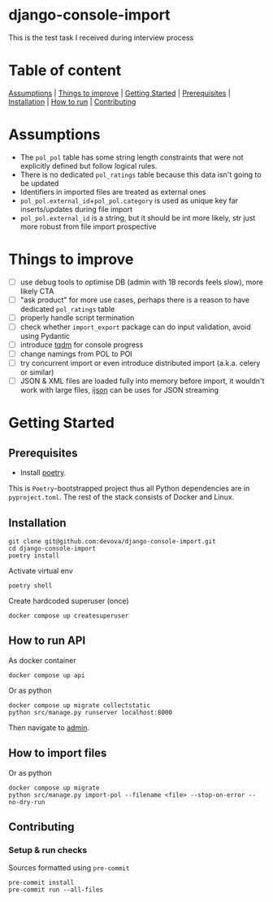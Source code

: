 # django-console-import
This is the test task I received during interview process

# Table of content
[Assumptions](#assumptions) |
[Things to improve](#things-to-improve) |
[Getting Started](#getting-started) |
[Prerequisites](#prerequisites) |
[Installation](#installation) |
[How to run](#how-to-run-api) |
[Contributing](#contributing)

# Assumptions
- The `pol_pol` table has some string length constraints that were not explicitly defined but follow logical rules.
- There is no dedicated `pol_ratings` table because this data isn't going to be updated
- Identifiers in imported files are treated as external ones
- `pol_pol.external_id`+`pol_pol.category` is used as unique key far inserts/updates during file import
- `pol_pol.external_id` is a string, but it should be int more likely, str just more robust from file import prospective


# Things to improve
- [ ] use debug tools to optimise DB (admin with 1B records feels slow), more likely CTA
- [ ] "ask product" for more use cases, perhaps there is a reason to have dedicated `pol_ratings` table
- [ ] properly handle script termination
- [ ] check whether `import_export` package can do input validation, avoid using Pydantic
- [ ] introduce [tqdm](https://github.com/tqdm/tqdm) for console progress
- [ ] change namings from POL to POI
- [ ] try concurrent import or even introduce distributed import (a.k.a. celery or similar)
- [ ] JSON & XML files are loaded fully into memory before import, it wouldn't work with large files, [ijson](https://github.com/ICRAR/ijson) can be uses for 
  JSON streaming

# Getting Started

## Prerequisites

- Install [poetry](https://python-poetry.org/docs/#installation).

This is `Poetry`-bootstrapped project thus all Python dependencies are in `pyproject.toml`. The rest of the stack consists of Docker and Linux.


## Installation
```shell
git clone git@github.com:devova/django-console-import.git
cd django-console-import
poetry install
```
Activate virtual env
```shell
poetry shell
```
Create hardcoded superuser (once)
```shell
docker compose up createsuperuser
```

## How to run API
As docker container
```shell
docker compose up api
```
Or as python
```shell
docker compose up migrate collectstatic
python src/manage.py runserver localhost:8000
```
Then navigate to [admin](http://localhost:8000/admin).

## How to import files
Or as python
```shell
docker compose up migrate
python src/manage.py import-pol --filename <file> --stop-on-error --no-dry-run
```

## Contributing

### Setup & run checks
Sources formatted using `pre-commit`
```shell
pre-commit install
pre-commit run --all-files
```
